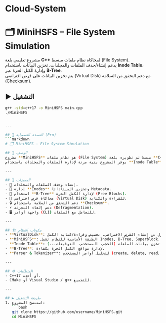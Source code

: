 # Cloud-System
# 🗂️ MiniHSFS – File System Simulation

مشروع تعليمي بلغة **C++** لمحاكاة نظام ملفات مبسط (File System).  
يدعم إنشاء/حذف الملفات والمجلدات، تخزين البيانات باستخدام **Inode Table**،  
وإدارة الكتل الحرة عبر **B-Tree**.  
يتم تخزين البيانات على قرص افتراضي (Virtual Disk) مع دعم التحقق من السلامة (Checksum).  

## ▶️ التشغيل
```bash
g++ -std=c++17 -o MiniHSFS main.cpp
./MiniHSFS


---

## 📌 النسخة التفصيلية (Pro)
```markdown
# 🗂️ MiniHSFS – File System Simulation  

## 📌 الوصف
مشروع **MiniHSFS** هو نظام ملفات (File System) مبسط تم تطويره بلغة **C++** بهدف محاكاة طريقة عمل أنظمة الملفات الحقيقية مثل **NTFS** و **EXT4**.  
يوفر المشروع بنية مرنة لإدارة الملفات والمجلدات باستخدام **Inode Table**، **B-Tree**، و **Virtual Disk** لتخزين البيانات بشكل منظم.  

---

## 🚀 المميزات
- 📝 إنشاء وحذف الملفات والمجلدات.  
- 📂 إدارة **Inodes** وتخزين الميتاداتا Metadata.  
- 🌳 استخدام **B-Tree** لإدارة الكتل الحرة (Free Blocks).  
- 💾 محاكاة قرص افتراضي (Virtual Disk) للقراءة والكتابة.  
- 🔒 دعم التحقق من السلامة باستخدام **Checksum**.  
- ⚡ دعم إلغاء التجزئة (Defragmentation).  
- 🖥️ واجهة أوامر (CLI) للتعامل مع الملفات.  

---

## 🏗️ مكونات النظام
- **VirtualDisk**: مسؤول عن إنشاء القرص الافتراضي، تخصيص وقراءة/كتابة الكتل.  
- **MiniHSFS**: الطبقة الأساسية للنظام تشمل Inodes, B-Tree, Superblock.  
- **Inode Table**: تخزن بيانات الملفات (الحجم، المستخدم، التوقيتات...).  
- **B-Tree**: لإدارة مواقع الكتل الحرة بكفاءة.  
- **Parser & Tokenizer**: لتحليل أوامر المستخدم (create, delete, read, write...).  

---

## ⚙️ المتطلبات
- C++17 أو أحدث.  
- CMake أو Visual Studio / g++ للتجميع.  

---

## ▶️ طريقة التشغيل
1. استنسخ المشروع:
   ```bash
   git clone https://github.com/username/MiniHSFS.git
   cd MiniHSFS

